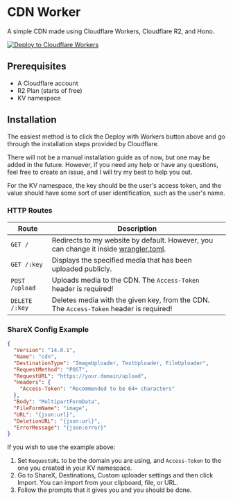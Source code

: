 # CDN Worker

A simple CDN made using Cloudflare Workers, Cloudflare R2, and Hono.

[![Deploy to Cloudflare Workers](https://deploy.workers.cloudflare.com/button)](https://deploy.workers.cloudflare.com/?url=https://github.com/SerenModz21/cdn-worker)

## Prerequisites
- A Cloudflare account
- R2 Plan (starts of free)
- KV namespace

## Installation

The easiest method is to click the Deploy with Workers button above and go through the installation steps provided by Cloudflare.

There will not be a manual installation guide as of now, but one may be added in the future. However, if you need any help or have any questions, feel free to create an issue, and I will try my best to help you out.

For the KV namespace, the key should be the user's access token, and the value should have some sort of user identification, such as the user's name.

### HTTP Routes

Route          | Description 
---------------|-------------
`GET /`        | Redirects to my website by default. However, you can change it inside [wrangler.toml](/wrangler.toml#L19).
`GET /:key`    | Displays the specified media that has been uploaded publicly.
`POST /upload` | Uploads media to the CDN. The `Access-Token` header is required!
`DELETE /:key` | Deletes media with the given key, from the CDN. The `Access-Token` header is required!

### ShareX Config Example

```json
{
  "Version": "14.0.1",
  "Name": "cdn",
  "DestinationType": "ImageUploader, TextUploader, FileUploader",
  "RequestMethod": "POST",
  "RequestURL": "https://your.domain/upload",
  "Headers": {
    "Access-Token": "Recommended to be 64+ characters"
  },
  "Body": "MultipartFormData",
  "FileFormName": "image",
  "URL": "{json:url}",
  "DeletionURL": "{json:url}",
  "ErrorMessage": "{json:error}"
}
```

If you wish to use the example above:
1. Set `RequestURL` to be the domain you are using, and `Access-Token` to the one you created in your KV namespace.
2. Go to ShareX, Destinations, Custom uploader settings and then click Import. You can import from your clipboard, file, or URL.
3. Follow the prompts that it gives you and you should be done. 

